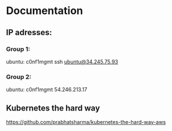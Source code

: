 # Documentation

## IP adresses:

### Group 1:

ubuntu: c0nf1mgmt
ssh ubuntu@34.245.75.93

### Group 2:

ubuntu: c0nf1mgmt
54.246.213.17

## Kubernetes the hard way

https://github.com/prabhatsharma/kubernetes-the-hard-way-aws


